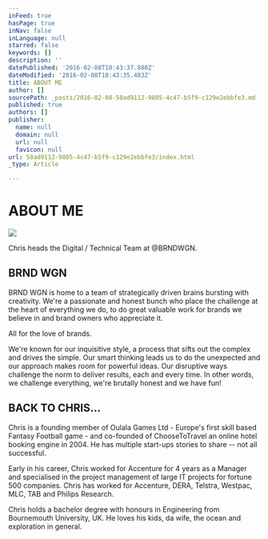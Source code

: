 ```yaml
---
inFeed: true
hasPage: true
inNav: false
inLanguage: null
starred: false
keywords: []
description: ''
datePublished: '2016-02-08T10:43:37.880Z'
dateModified: '2016-02-08T10:43:35.483Z'
title: ABOUT ME
author: []
sourcePath: _posts/2016-02-08-58ad9112-9805-4c47-b5f9-c129e2ebbfe3.md
published: true
authors: []
publisher:
  name: null
  domain: null
  url: null
  favicon: null
url: 58ad9112-9805-4c47-b5f9-c129e2ebbfe3/index.html
_type: Article

---
```

# ABOUT ME
![](https://the-grid-user-content.s3-us-west-2.amazonaws.com/d9a821dc-7c3f-4897-a550-b8398b4b5fc1.jpg)

Chris heads the Digital / Technical Team at @BRNDWGN. 

## BRND WGN

BRND WGN is home to a team of strategically driven brains bursting with creativity. We're a passionate and honest bunch who place the challenge at the heart of everything we do, to do great valuable work for brands we believe in and brand owners who appreciate it. 

All for the love of brands. 

We're known for our inquisitive style, a process that sifts out the complex and drives the simple. Our smart thinking leads us to do the unexpected and our approach makes room for powerful ideas. Our disruptive ways challenge the norm to deliver results, each and every time. In other words, we challenge everything, we're brutally honest and we have fun!

## BACK TO CHRIS...

Chris is a founding member of Oulala Games Ltd - Europe's first skill based Fantasy Football game - and co-founded of ChooseToTravel an online hotel booking engine in 2004\. He has multiple start-ups stories to share -- not all successful. 

Early in his career, Chris worked for Accenture for 4 years as a Manager and specialised in the project management of large IT projects for fortune 500 companies. Chris has worked for Accenture, DERA, Telstra, Westpac, MLC, TAB and Philips Research. 

Chris holds a bachelor degree with honours in Engineering from Bournemouth University, UK. 
He loves his kids, da wife, the ocean and exploration in general.